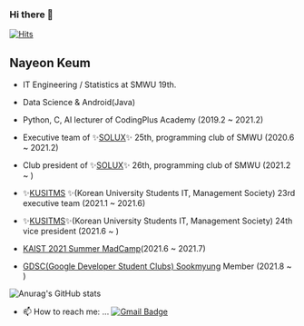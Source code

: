 ### Hi there 👋

[![Hits](https://hits.seeyoufarm.com/api/count/incr/badge.svg?url=https%3A%2F%2Fgithub.com%2FNayeonKeum&count_bg=%2379C83D&title_bg=%23555555&icon=&icon_color=%23E7E7E7&title=hits&edge_flat=false)](https://hits.seeyoufarm.com)

## Nayeon Keum

- IT Engineering / Statistics at SMWU 19th.

- Data Science & Android(Java)
- Python, C, AI lecturer of CodingPlus Academy (2019.2 ~ 2021.2)
- Executive team of ✨[SOLUX](https://solux.tistory.com/)✨ 25th, programming club of SMWU (2020.6 ~ 2021.2)
- Club president of ✨[SOLUX](https://solux.tistory.com/)✨ 26th, programming club of SMWU (2021.2 ~ )
- ✨[KUSITMS](https://cafe.naver.com/kusitms) ✨(Korean University Students IT, Management Society) 23rd executive team (2021.1 ~ 2021.6)
- ✨[KUSITMS](https://cafe.naver.com/kusitms)✨(Korean University Students IT, Management Society) 24th vice president (2021.6 ~ )
- [KAIST 2021 Summer MadCamp](https://madcamp.io/)(2021.6 ~ 2021.7)
- [GDSC(Google Developer Student Clubs) Sookmyung](https://gdsc.community.dev/sookmyung-womens-university/) Member (2021.8 ~ )

![Anurag's GitHub stats](https://github-readme-stats.vercel.app/api?username=NayeonKeum&show_icons=true&theme=tokyonight)



- 📫 How to reach me: ...
[![Gmail Badge](https://img.shields.io/badge/Gmail-d14836?style=flat-square&logo=Gmail&logoColor=white&link=mailto:rmaskdus0208@gmail.com)](mailto:rmaskdus0208@gmail.com)


<!--
**NayeonKeum/NayeonKeum** is a ✨ _special_ ✨ repository because its `README.md` (this file) appears on your GitHub profile.

Here are some ideas to get you started:

- 🔭 I’m currently working on ...
- 🌱 I’m currently learning ...
- 👯 I’m looking to collaborate on ...
- 🤔 I’m looking for help with ...
- 💬 Ask me about ...
- 📫 How to reach me: ...
- 😄 Pronouns: ...
- ⚡ Fun fact: ...
-->
